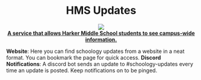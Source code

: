 <h1 align="center">HMS Updates</h1>

<p align="center">
  <a href="https://discord.com/invite/CJAXbAQEFv">
    <img src="https://img.shields.io/discord/771750717492297769?color=blue&label=discord"><br>
    <b>A service that allows Harker Middle School students to see campus-wide information.</b>
  </a>
</p>

**Website**: 
Here you can find schoology updates from a website in a neat format. You can bookmark the page for quick access.
**Discord Notifications**: 
A discord bot sends an update to #schoology-updates every time an update is posted. Keep notifications on to be pinged.
